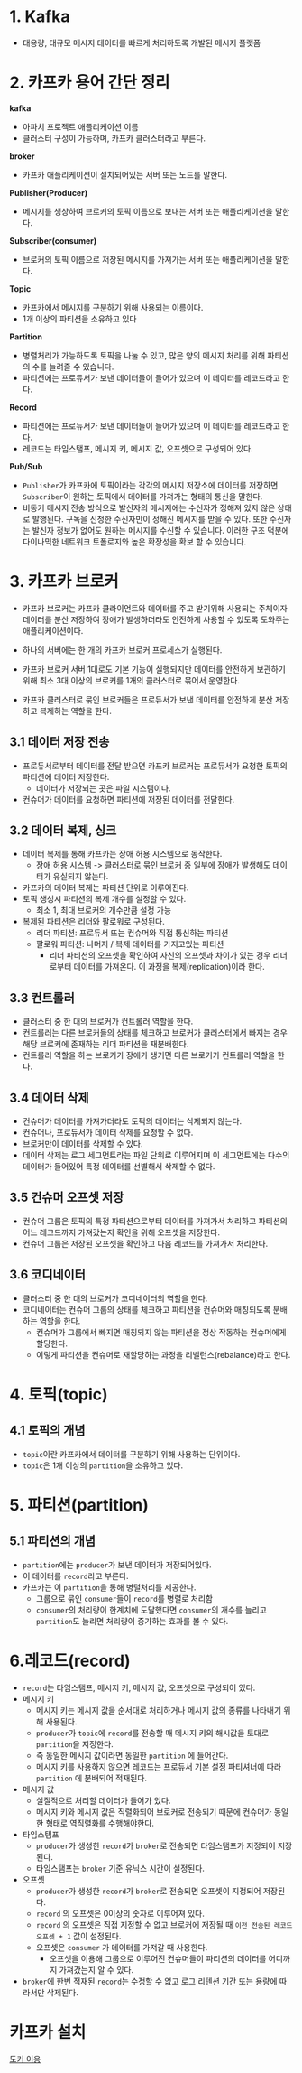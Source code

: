 # 1. Kafka

* 대용량, 대규모 메시지 데이터를 빠르게 처리하도록 개발된 메시지 플랫폼

# 2. 카프카 용어 간단 정리

**kafka**

* 아파치 프로젝트 애플리케이션 이름
* 클러스터 구성이 가능하며, 카프카 클러스터라고 부른다.

**broker**

* 카프카 애플리케이션이 설치되어있는 서버 또는 노드를 말한다.

**Publisher(Producer)**

* 메시지를 생상하여 브로커의 토픽 이름으로 보내는 서버 또는 애플리케이션을 말한다.

**Subscriber(consumer)**

* 브로커의 토픽 이름으로 저장된 메시지를 가져가는 서버 또는 애플리케이션을 말한다.

**Topic**

* 카프카에서 메시지를 구분하기 위해 사용되는 이름이다.
* 1개 이상의 파티션을 소유하고 있다

**Partition**

* 병렬처리가 가능하도록 토픽을 나눌 수 있고, 많은 양의 메시지 처리를 위해 파티션의 수를 늘려줄 수 있습니다.
* 파티션에는 프로듀서가 보낸 데이터들이 들어가 있으며 이 데이터를 레코드라고 한다.

**Record**

* 파티션에는 프로듀서가 보낸 데이터들이 들어가 있으며 이 데이터를 레코드라고 한다.
* 레코드는 타임스탬프, 메시지 키, 메시지 값, 오프셋으로 구성되어 있다.

**Pub/Sub**

* `Publisher`가 카프카에 토픽이라는 각각의 메시지 저장소에 데이터를 저장하면 `Subscriber`이 원하는 토픽에서 데이터를 가져가는 형태의 통신을 말한다.
* 비동기 메시지 전송 방식으로 발신자의 메시지에는 수신자가 정해져 있지 않은 상태로 발행된다. 구독을 신청한 수신자만이 정해진 메시지를 받을 수 있다. 또한 수신자는 발신자 정보가 없어도 원하는 메시지를 수신할 수 있습니다. 이러한 구조 덕분에 다이나믹한 네트워크 토폴로지와 높은 확장성을 확보 할 수 있습니다.



# 3. 카프카 브로커

* 카프카 브로커는 카프카 클라이언트와 데이터를 주고 받기위해 사용되는 주체이자 데이터를 분산 저장하여 장애가 발생하더라도 안전하게 사용할 수 있도록 도와주는 애플리케이션이다.

* 하나의 서버에는 한 개의 카프카 브로커 프로세스가 실행된다.
* 카프카 브로커 서버 1대로도 기본 기능이 실행되지만 데이터를 안전하게 보관하기 위해 최소 3대 이상의 브로커를 1개의 클러스터로 묶어서 운영한다.
* 카프카 클러스터로 묶인 브로커들은 프로듀서가 보낸 데이터를 안전하게 분산 저장하고 복제하는 역할을 한다.



## 3.1 데이터 저장 전송

* 프로듀서로부터 데이터를 전달 받으면 카프카 브로커는 프로듀서가 요청한 토픽의 파티션에 데이터 저장한다.
  * 데이터가 저장되는 곳은 파일 시스템이다.
* 컨슈머가 데이터를 요청하면 파티션에 저장된 데이터를 전달한다.



## 3.2 데이터 복제, 싱크

* 데이터 복제를 통해 카프카는 장애 허용 시스템으로 동작한다.
  * 장애 허용 시스템 -> 클러스터로 묶인 브로커 중 일부에 장애가 발생해도 데이터가 유실되지 않는다.
* 카프카의 데이터 복제는 파티션 단위로 이루어진다.
* 토픽 생성시 파티션의 복제 개수를 설정할 수 있다.
  * 최소 1, 최대 브로커의 개수만큼 설정 가능
* 복제된 파티션은 리더와 팔로워로 구성된다.
  * 리더 파티션: 프로듀서 또는 컨슈머와 직접 통신하는 파티션
  * 팔로워 파티션: 나머지 / 복제 데이터를 가지고있는 파티션
    * 리더 파티션의 오프셋을 확인하여 자신의 오프셋과 차이가 있는 경우 리더로부터 데이터를 가져온다. 이 과정을 복제(replication)이라 한다.



## 3.3 컨트롤러

* 클러스터 중 한 대의 브로커가 컨트롤러 역할을 한다.
* 컨트롤러는 다른 브로커들의 상태를 체크하고 브로커가 클러스터에서 빠지는 경우 해당 브로커에 존재하는 리더 파티션을 재분배한다.
* 컨트롤러 역할을 하는 브로커가 장애가 생기면 다른 브로커가 컨트롤러 역할을 한다.



## 3.4 데이터 삭제

* 컨슈머가 데이터를 가져가더라도 토픽의 데이터는 삭제되지 않는다.
* 컨슈머나, 프로듀서가 데이터 삭제를 요청할 수 없다.
* 브로커만이 데이터를 삭제할 수 있다.
* 데이터 삭제는 로그 세그먼트라는 파일 단위로 이루어지며 이 세그먼트에는 다수의 데이터가 들어있어 특정 데이터를 선별해서 삭제할 수 없다.



## 3.5 컨슈머 오프셋 저장

* 컨슈머 그룹은 토픽의 특정 파티션으로부터 데이터를 가져가서 처리하고 파티션의 어느 레코드까지 가져갔는지 확인을 위해 오프셋을 저장한다.
* 컨슈머 그룹은 저장된 오프셋을 확인하고 다음 레코드를 가져가서 처리한다.



## 3.6 코디네이터

* 클러스터 중 한 대의 브로커가 코디네이터의 역할을 한다.
* 코디네이터는 컨슈머 그룹의 상태를 체크하고 파티션을 컨슈머와 매칭되도록 분배하는 역할을 한다.
  * 컨슈머가 그룹에서 빠지면 매칭되지 않는 파티션을 정상 작동하는 컨슈머에게 할당한다.
  * 이렇게 파티션을 컨슈머로 재할당하는 과정을 리밸런스(rebalance)라고 한다.



# 4. 토픽(topic)

## 4.1 토픽의 개념

* `topic`이란 카프카에서 데이터를 구분하기 위해 사용하는 단위이다. 
* `topic`은 1개 이상의 `partition`을 소유하고 있다.

# 5. 파티션(partition)

## 5.1 파티션의 개념

* `partition`에는 `producer`가 보낸 데이터가 저장되어있다.
* 이 데이터를 `record`라고 부른다.
* 카프카는 이 `partition`을 통해 병렬처리를 제공한다.
  * 그룹으로 묶인 `consumer`들이 `record`를 병렬로 처리함
  *  `consumer`의 처리량이 한계치에 도달했다면  `consumer`의 개수를 늘리고 `partition`도 늘리면 처리량이 증가하는 효과를 볼 수 있다.



# 6.레코드(record)

* `record`는 타임스탬프, 메시지 키, 메시지 값, 오프셋으로 구성되어 있다.
* 메시지 키
  * 메시지 키는 메시지 값을 순서대로 처리하거나 메시지 값의 종류를 나타내기 위해 사용된다.
  * `producer`가 `topic`에 `record`를 전송할 때 메시지 키의 해시값을 토대로 `partition`을 지정한다.
  * 즉 동일한 메시지 값이라면 동일한 `partition` 에 들어간다.
  * 메시지 키를 사용하지 않으면 레코드는 프로듀서 기본 설정 파티셔너에 따라 `partition` 에 분배되어 적재된다.
* 메시지 값
  * 실질적으로 처리할 데이터가 들어가 있다.
  * 메시지 키와 메시지 값은 직렬화되어 브로커로 전송되기 때문에 컨슈머가 동일한 형태로 역직렬화를 수행해야한다.
* 타임스탬프
  * `producer`가 생성한 `record`가 `broker`로 전송되면 타임스탬프가 지정되어 저장된다.
  * 타임스탬프는 `broker` 기준 유닉스 시간이 설정된다.
* 오프셋
  * `producer`가 생성한 `record`가 `broker`로 전송되면 오프셋이 지정되어 저장된다.
  * `record` 의 오프셋은 0이상의 숫자로 이루어져 있다.
  * `record`  의 오프셋은 직접 지정할 수 없고 브로커에 저장될 때  `이전 전송된 레코드 오프셋 + 1` 값이 설정된다.
  * 오프셋은 `consumer` 가 데이터를 가져갈 때 사용한다. 
    * 오프셋을 이용해 그룹으로 이루어진 컨슈머들이 파티션의 데이터를 어디까지 가져갔는지 알 수 있다.
* `broker`에 한번 적재된 `record`는 수정할 수 없고 로그 리텐션 기간 또는 용량에 따라서만 삭제된다.

# 카프카 설치

[도커 이용](https://docs.confluent.io/platform/current/quickstart/ce-docker-quickstart.html?utm_medium=sem&utm_source=google&utm_campaign=ch.sem_br.nonbrand_tp.prs_tgt.kafka_mt.xct_rgn.apac_lng.eng_dv.all_con.kafka-docker&utm_term=kafka%20docker&creative=&device=c&placement=&gclid=CjwKCAjw_JuGBhBkEiwA1xmbRdJFuB00P5LIu4FxMJtIrT1Z-MsaHNp1HnRSXVFDBBA-cGlaWa1tDhoCLXoQAvD_BwE)

